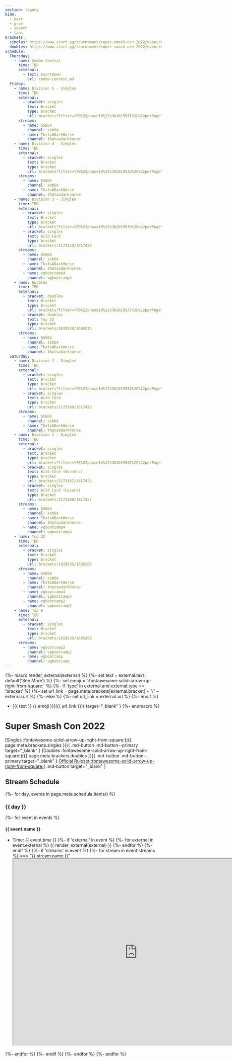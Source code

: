 ```yaml
---
section: legacy
hide:
  - next
  - prev
  - search
  - tabs
brackets:
  singles: https://www.start.gg/tournament/super-smash-con-2022/event/64-1v1-singles
  doubles: https://www.start.gg/tournament/super-smash-con-2022/event/64-2v2-doubles
schedule:
  Thursday:
    - name: Combo Contest
      time: TBD
      external:
        - text: Countdown
          url: combo-contest.md
  Friday:
    - name: Division 5 - Singles
      time: TBD
      external:
        - bracket: singles
          text: Bracket
          type: bracket
          url: brackets?filter=%7B%22phaseId%22%3A1019531%2C%22perPage%22%3A16%7D
      streams:
        - name: SSB64
          channel: ssb64
        - name: ThatsADarkHorse
          channel: thatsadarkhorse
    - name: Division 4 - Singles
      time: TBD
      external:
        - bracket: singles
          text: Bracket
          type: bracket
          url: brackets?filter=%7B%22phaseId%22%3A1019532%2C%22perPage%22%3A12%7D
      streams:
        - name: SSB64
          channel: ssb64
        - name: ThatsADarkHorse
          channel: thatsadarkhorse
    - name: Division 3 - Singles
      time: TBD
      external:
        - bracket: singles
          text: Bracket
          type: bracket
          url: brackets?filter=%7B%22phaseId%22%3A1019533%2C%22perPage%22%3A7%7D
        - bracket: singles
          text: Wild Card
          type: bracket
          url: brackets/1173110/1817429
      streams:
        - name: SSB64
          channel: ssb64
        - name: ThatsADarkHorse
          channel: thatsadarkhorse
        - name: vgbootcamp4
          channel: vgbootcamp4
    - name: Doubles
      time: TBD
      external:
        - bracket: doubles
          text: Bracket
          type: bracket
          url: brackets?filter=%7B%22phaseId%22%3A1019537%2C%22perPage%22%3A8%7D
        - bracket: doubles
          text: Top 32
          type: bracket
          url: brackets/1019538/1605213
      streams:
        - name: SSB64
          channel: ssb64
        - name: ThatsADarkHorse
          channel: thatsadarkhorse
  Saturday:
    - name: Division 2 - Singles
      time: TBD
      external:
        - bracket: singles
          text: Bracket
          type: bracket
          url: brackets?filter=%7B%22phaseId%22%3A1019534%2C%22perPage%22%3A6%7D
        - bracket: singles
          text: Wild Card
          type: bracket
          url: brackets/1173109/1817428
      streams:
        - name: SSB64
          channel: ssb64
        - name: ThatsADarkHorse
          channel: thatsadarkhorse
    - name: Division 1 - Singles
      time: TBD
      external:
        - bracket: singles
          text: Bracket
          type: bracket
          url: brackets?filter=%7B%22phaseId%22%3A1019535%2C%22perPage%22%3A5%7D
        - bracket: singles
          text: Wild Card (Winners)
          type: bracket
          url: brackets/1173107/1817426
        - bracket: singles
          text: Wild Card (Losers)
          type: bracket
          url: brackets/1173108/1817427
      streams:
        - name: SSB64
          channel: ssb64
        - name: ThatsADarkHorse
          channel: thatsadarkhorse
        - name: vgbootcamp4
          channel: vgbootcamp4
    - name: Top 32
      time: TBD
      external:
        - bracket: singles
          text: Bracket
          type: bracket
          url: brackets/1019536/1605208
      streams:
        - name: SSB64
          channel: ssb64
        - name: ThatsADarkHorse
          channel: thatsadarkhorse
        - name: vgbootcamp4
          channel: vgbootcamp4
        - name: vgbootcamp2
          channel: vgbootcamp2
    - name: Top 8
      time: TBD
      external:
        - bracket: singles
          text: Bracket
          type: bracket
          url: brackets/1019536/1605208
      streams:
        - name: vgbootcamp2
          channel: vgbootcamp2
        - name: vgbootcamp
          channel: vgbootcamp
---
```

{%- macro render_external(external) %}
{%- set text = external.text | default('See More') %}
{%- set emoji = ':fontawesome-solid-arrow-up-right-from-square:' %}
{%- if 'type' in external and external.type == 'bracket' %}
{%- set url_link = page.meta.brackets[external.bracket] ~ '/' ~ external.url %}
{%- else %}
{%- set url_link = external.url %}
{%- endif %}
- [{{ text }} {{ emoji }}]({{ url_link }}){ target="_blank" }
{%- endmacro %}

# Super Smash Con 2022

[Singles :fontawesome-solid-arrow-up-right-from-square:]({{ page.meta.brackets.singles }}){ .md-button .md-button--primary target="_blank" }
[Doubles :fontawesome-solid-arrow-up-right-from-square:]({{ page.meta.brackets.doubles }}){ .md-button .md-button--primary target="_blank" }
[Official Ruleset :fontawesome-solid-arrow-up-right-from-square:](https://docs.google.com/document/d/16K2wp5OiJkE9EsYbgE7SXEVPUtRWup8Ii3k81D-jUj4/edit?usp=sharing){ .md-button target="_blank" }

## Stream Schedule

{%- for day, events in page.meta.schedule.items() %}
### {{ day }}

{%- for event in events %}
#### {{ event.name }}

- Time: {{ event.time }}
{%- if 'external' in event %}
{%- for external in event.external %}
{{ render_external(external) }}
{%- endfor %}
{%- endif %}
{%- if 'streams' in event %}
{%- for stream in event.streams %}
=== "{{ stream.name }}"
    <iframe
        src="https://player.twitch.tv/?channel={{ stream.channel }}&parent={{ config.extra.site_domain }}"
        height="600"
        width="800"
        allowfullscreen
        autoplay="false">
    </iframe>
{%- endfor %}
{%- endif %}
{%- endfor %}
{%- endfor %}

